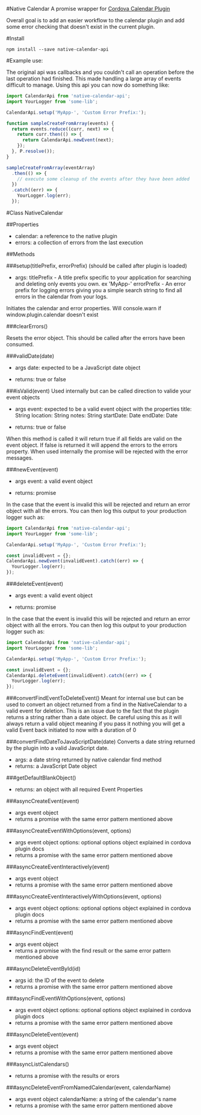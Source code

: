 #Native Calendar
A promise wrapper for [Cordova Calendar Plugin](https://github.com/EddyVerbruggen/Calendar-PhoneGap-Plugin)

Overall goal is to add an easier workflow to the calendar plugin and add some
error checking that doesn't exist in the current plugin.

#Install
```
npm install --save native-calendar-api
```

#Example use:

The original api was callbacks and you couldn't call an operation before the last
operation had finished.  This made handling a large array of events difficult
to manage. Using this api you can now do something like:

```javascript
import CalendarApi from 'native-calendar-api';
import YourLogger from 'some-lib';

CalendarApi.setup('MyApp-', 'Custom Error Prefix:');

function sampleCreateFromArray(events) {
  return events.reduce((curr, next) => {
    return curr.then(() => {
      return CalendarApi.newEvent(next);
    });
  }, P.resolve());
}

sampleCreateFromArray(eventArray)
  .then(() => {
    // execute some cleanup of the events after they have been added
  })
  .catch((err) => {
    YourLogger.log(err);
  });
```

#Class NativeCalendar

##Properties
 - calendar: a reference to the native plugin
 - errors: a collection of errors from the last execution

##Methods

###setup(titlePrefix, errorPrefix) (should be called after plugin is loaded)
 - args:
   titlePrefix - A title prefix specific to your application for searching and
   deleting only events you own. ex 'MyApp-'
   errorPrefix - An error prefix for logging errors giving you a simple search
   string to find all errors in the calendar from your logs.

Initiates the calendar and error properties.
Will console.warn if window.plugin.calendar doesn't exist

###clearErrors()

Resets the error object.  This should be called after the errors have been
consumed.

###validDate(date)
 - args
   date: expected to be a JavaScript date object

 - returns:
   true or false

###isValid(event)
Used internally but can be called direction to valide your event objects

 - args
   event: expected to be a valid event object with the properties
     title: String
     location: String
     notes: String
     startDate: Date
     endDate: Date

 - returns:
   true or false

When this method is called it will return true if all fields are valid on the
event object.  If false is returned it will append the errors to the errors
property.  When used internally the promise will be rejected with the error
messages.

###newEvent(event)
 - args
   event: a valid event object

 - returns:
   promise

In the case that the event is invalid this will be rejected and return an error
object with all the errors.  You can then log this output to your production
logger such as:

```javascript
import CalendarApi from 'native-calendar-api';
import YourLogger from 'some-lib';

CalendarApi.setup('MyApp-', 'Custom Error Prefix:');

const invalidEvent = {};
CalendarApi.newEvent(invalidEvent).catch((err) => {
  YourLogger.log(err);
});
```

###deleteEvent(event)
 - args
   event: a valid event object

 - returns:
   promise

In the case that the event is invalid this will be rejected and return an error
object with all the errors.  You can then log this output to your production
logger such as:

```javascript
import CalendarApi from 'native-calendar-api';
import YourLogger from 'some-lib';

CalendarApi.setup('MyApp-', 'Custom Error Prefix:');

const invalidEvent = {};
CalendarApi.deleteEvent(invalidEvent).catch((err) => {
  YourLogger.log(err);
});
```

###convertFindEventToDeleteEvent()
Meant for internal use but can be used to convert an object returned from a find
in the NativeCalendar to a valid event for deletion.  This is an issue due to
the fact that the plugin returns a string rather than a date object. Be careful
using this as it will always return a valid object meaning if you pass it
nothing you will get a valid Event back initiated to now with a duration of 0

###convertFindDateToJavaScriptDate(date)
Converts a date string returned by the plugin into a valid JavaScript date.
 - args:
   a date string returned by native calendar find method
 - returns:
   a JavaScript Date object

###getDefaultBlankObject()
 - returns:
   an object with all required Event Properties

###asyncCreateEvent(event)
 - args
   event object
 - returns
   a promise with the same error pattern mentioned above

###asyncCreateEventWithOptions(event, options)
 - args
   event object
   options: optional options object explained in cordova plugin docs
 - returns
   a promise with the same error pattern mentioned above

###asyncCreateEventInteractively(event)
 - args
   event object
 - returns
   a promise with the same error pattern mentioned above

###asyncCreateEventInteractivelyWithOptions(event, options)
 - args
   event object
   options: optional options object explained in cordova plugin docs
 - returns
   a promise with the same error pattern mentioned above

###asyncFindEvent(event)
 - args
   event object
 - returns
   a promise with the find result or the same error pattern mentioned above

###asyncDeleteEventById(id)
 - args
   id: the ID of the event to delete
 - returns
   a promise with the same error pattern mentioned above

###asyncFindEventWithOptions(event, options)
 - args
   event object
   options: optional options object explained in cordova plugin docs
 - returns
   a promise with the same error pattern mentioned above

###asyncDeleteEvent(event)
 - args
   event object
 - returns
   a promise with the same error pattern mentioned above

###asyncListCalendars()
 - returns
   a promise with the results or erors

###asyncDeleteEventFromNamedCalendar(event, calendarName)
 - args
   event object
   calendarName: a string of the calendar's name
 - returns
   a promise with the same error pattern mentioned above
